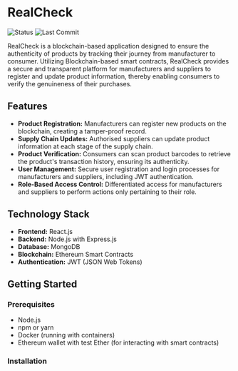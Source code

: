 # RealCheck

![Status](https://img.shields.io/badge/status-in%20development-orange) ![Last Commit](https://img.shields.io/github/last-commit/rounaknayee/realcheck.svg)

RealCheck is a blockchain-based application designed to ensure the authenticity of products by tracking their journey from manufacturer to consumer. Utilizing Blockchain-based smart contracts, RealCheck provides a secure and transparent platform for manufacturers and suppliers to register and update product information, thereby enabling consumers to verify the genuineness of their purchases.

## Features

- **Product Registration:** Manufacturers can register new products on the blockchain, creating a tamper-proof record.
- **Supply Chain Updates:** Authorised suppliers can update product information at each stage of the supply chain.
- **Product Verification:** Consumers can scan product barcodes to retrieve the product's transaction history, ensuring its authenticity.
- **User Management:** Secure user registration and login processes for manufacturers and suppliers, including JWT authentication.
- **Role-Based Access Control:** Differentiated access for manufacturers and suppliers to perform actions only pertaining to their role.

## Technology Stack

- **Frontend:** React.js
- **Backend:** Node.js with Express.js
- **Database:** MongoDB
- **Blockchain:** Ethereum Smart Contracts
- **Authentication:** JWT (JSON Web Tokens)

## Getting Started

### Prerequisites

- Node.js
- npm or yarn
- Docker (running with containers)
- Ethereum wallet with test Ether (for interacting with smart contracts)

### Installation